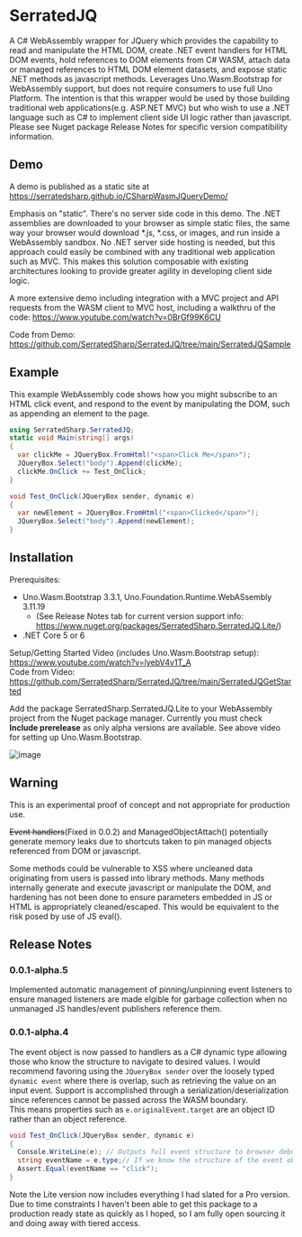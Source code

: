 
# SerratedJQ

A C# WebAssembly wrapper for JQuery which provides the capability to read and manipulate the HTML DOM, create .NET event handlers for HTML DOM events, hold references to DOM elements from C# WASM, attach data or managed references to HTML DOM element datasets, and expose static .NET methods as javascript methods.  Leverages Uno.Wasm.Bootstrap for WebAssembly support, but does not require consumers to use full Uno Platform.  The intention is that this wrapper would be used by those building traditional web applications(e.g. ASP.NET MVC) but who wish to use a .NET language such as C# to implement client side UI logic rather than javascript.  Please see Nuget package Release Notes for specific version compatibility information.

## Demo
A demo is published as a static site at https://serratedsharp.github.io/CSharpWasmJQueryDemo/

Emphasis on "static".  There's no server side code in this demo.  The .NET assemblies are downloaded to your browser as simple static files, the same way your browser would download *.js, *.css, or images, and run inside a WebAssembly sandbox.  No .NET server side hosting is needed, but this approach could easily be combined with any traditional web application such as MVC.  This makes this solution composable with existing architectures looking to provide greater agility in developing client side logic. 

A more extensive demo including integration with a MVC project and API requests from the WASM client to MVC host, including a walkthru of the code:
https://www.youtube.com/watch?v=0BrGf99K6CU

Code from Demo: https://github.com/SerratedSharp/SerratedJQ/tree/main/SerratedJQSample

## Example
This example WebAssembly code shows how you might subscribe to an HTML click event, and respond to the event by manipulating the DOM, such as appending an element to the page.

```C#
using SerratedSharp.SerratedJQ;
static void Main(string[] args)
{
  var clickMe = JQueryBox.FromHtml("<span>Click Me</span>");
  JQueryBox.Select("body").Append(clickMe);
  clickMe.OnClick += Test_OnClick;
}

void Test_OnClick(JQueryBox sender, dynamic e)
{
  var newElement = JQueryBox.FromHtml("<span>Clicked</span>");
  JQueryBox.Select("body").Append(newElement);
}
```

## Installation

Prerequisites:  
- Uno.Wasm.Bootstrap 3.3.1, Uno.Foundation.Runtime.WebASsembly 3.11.19
    - (See Release Notes tab for current version support info: https://www.nuget.org/packages/SerratedSharp.SerratedJQ.Lite/)
- .NET Core 5 or 6

Setup/Getting Started Video (includes Uno.Wasm.Bootstrap setup): https://www.youtube.com/watch?v=lyebV4v1T_A  
Code from Video: https://github.com/SerratedSharp/SerratedJQ/tree/main/SerratedJQGetStarted

Add the package SerratedSharp.SerratedJQ.Lite to your WebAssembly project from the Nuget package manager.  Currently you must check **Include prerelease** as only alpha versions are available.  See above video for setting up Uno.Wasm.Bootstrap.

![image](https://user-images.githubusercontent.com/97156524/155268895-cef3df20-0a1d-4cfb-beaf-4d85c21e1474.png)


## Warning
This is an experimental proof of concept and not appropriate for production use.

~~Event handlers~~(Fixed in 0.0.2) and ManagedObjectAttach() potentially generate memory leaks due to shortcuts taken to pin managed objects referenced from DOM or javascript.    

Some methods could be vulnerable to XSS where uncleaned data originating from users is passed into library methods.  Many methods internally generate and execute javascript or manipulate the DOM, and hardening has not been done to ensure parameters embedded in JS or HTML is appropriately cleaned/escaped.  This would be equivalent to the risk posed by use of JS eval().

## Release Notes

### 0.0.1-alpha.5

Implemented automatic management of pinning/unpinning event listeners to ensure managed listeners are made elgible for garbage collection when no unmanaged JS handles/event publishers reference them.  

### 0.0.1-alpha.4

The event object is now passed to handlers as a C# dynamic type allowing those who know the structure to navigate to desired values.
I would recommend favoring using the `JQueryBox sender` over the loosely typed `dynamic event` where there is overlap, such as retrieving the value on an input event.
Support is accomplished through a serialization/deserialization since references cannot be passed across the WASM boundary.  
This means properties such as `e.originalEvent.target` are an object ID rather than an object reference.

```C#
void Test_OnClick(JQueryBox sender, dynamic e)
{
  Console.WriteLine(e); // Outputs full event structure to browser debug console
  string eventName = e.type;// If we know the structure of the event object we can access values through loosely typed dynamic
  Assert.Equal(eventName == "click");
}
```

Note the Lite version now includes everything I had slated for a Pro version. Due to time constraints I haven't been able to get this package to a production ready state as quickly as I hoped, so I am fully open sourcing it and doing away with tiered access.


